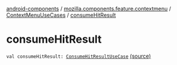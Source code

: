 [android-components](../../index.md) / [mozilla.components.feature.contextmenu](../index.md) / [ContextMenuUseCases](index.md) / [consumeHitResult](./consume-hit-result.md)

# consumeHitResult

`val consumeHitResult: `[`ConsumeHitResultUseCase`](-consume-hit-result-use-case/index.md) [(source)](https://github.com/mozilla-mobile/android-components/blob/master/components/feature/contextmenu/src/main/java/mozilla/components/feature/contextmenu/ContextMenuUseCases.kt#L52)